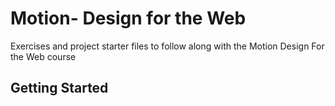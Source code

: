 # Motion- Design for the Web
Exercises and project starter files to follow along with the Motion Design For the Web course

## Getting Started



